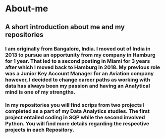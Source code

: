 # About-me
## A short introduction about me and my repositories
### I am originally from Bangalore, India. I moved out of India in 2013 to pursue an opportunity from my company in Hamburg for 1 year. That led to a second posting in Miami for 3 years after which I moved back to Hamburg in 2018. My previous role was a Junior Key Account Manager for an Aviation company however, I decided to change career paths as working with data has always been my passion and having an Analytical mind is one of my strengths. 

### In my repositories you will find scrips from two projects I completed as a part of my Data Analytics studies. The first project entailed coding in SQP while the second involved Python. You will find more details regarding the respective projects in each Repository.
